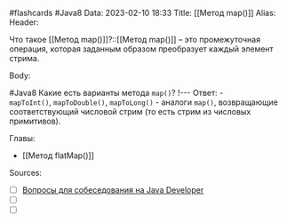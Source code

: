 #flashcards #Java8 
Data: 2023-02-10 18:33
Title: [[Метод map()]]
Alias:
Header:

Что такое [[Метод map()]]?::[[Метод map()]] – это промежуточная операция, которая заданным образом преобразует каждый элемент стрима.
<!--SR:!2023-03-12,1,130-->



Body:



#Java8 
Какие есть варианты метода `map()`?
!---
Ответ:
	- `mapToInt()`, `mapToDouble()`, `mapToLong()` - аналоги `map()`, возвращающие соответствующий числовой стрим (то есть стрим из числовых примитивов).
<!--SR:!2023-03-12,2,130-->




Главы:
- [[Метод flatMap()]]


Sources:
- [ ] [Вопросы для собеседования на Java Developer](https://github.com/enhorse/java-interview/blob/master/README.md#%D0%9E%D0%9E%D0%9F)
- [ ] []()
- [ ] []()
